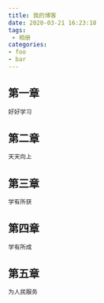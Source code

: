 ```yaml
---
title: 我的博客
date: 2020-03-21 16:23:18
tags:
 - 相册
categories:
- foo
- bar
---
```


## 第一章

```java
好好学习
```



## 第二章

``` java
天天向上
```

## 第三章

```java
学有所获
```

## 第四章

```java
学有所成
```

## 第五章

```java
为人民服务
```

